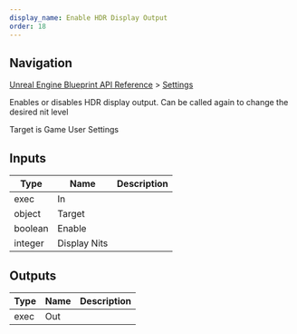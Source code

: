 ```yaml
---
display_name: Enable HDR Display Output
order: 18
---
```

## Navigation

[Unreal Engine Blueprint API Reference](https://dev.epicgames.com/documentation/en-us/unreal-engine/BlueprintAPI) > [Settings](https://dev.epicgames.com/documentation/en-us/unreal-engine/BlueprintAPI/Settings)

Enables or disables HDR display output. Can be called again to change the desired nit level

Target is Game User Settings

## Inputs

| Type | Name | Description |
| --- | --- | --- |
| exec | In |  |
| object | Target |  |
| boolean | Enable |  |
| integer | Display Nits |  |

## Outputs

| Type | Name | Description |
| --- | --- | --- |
| exec | Out |  |
